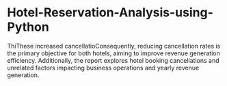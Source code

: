 # Hotel-Reservation-Analysis-using-Python
ThiThese increased cancellatioConsequently, reducing cancellation rates is the primary objective for both hotels, aiming to improve revenue generation efficiency. Additionally, the report explores hotel booking cancellations and unrelated factors impacting business operations and yearly revenue generation.
